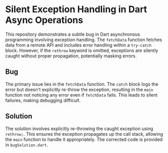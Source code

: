 # Silent Exception Handling in Dart Async Operations

This repository demonstrates a subtle bug in Dart asynchronous programming involving exception handling. The `fetchData` function fetches data from a remote API and includes error handling within a `try-catch` block. However, if the `rethrow` keyword is omitted, exceptions are silently caught without proper propagation, potentially masking errors.

## Bug

The primary issue lies in the `fetchData` function. The `catch` block logs the error but doesn't explicitly re-throw the exception, resulting in the `main` function not noticing any error even if `fetchData` fails. This leads to silent failures, making debugging difficult.

## Solution

The solution involves explicitly re-throwing the caught exception using `rethrow;`. This ensures the exception propagates up the call stack, allowing the `main` function to handle it appropriately.  The corrected code is provided in `bugSolution.dart`.